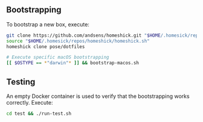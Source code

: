 ## Bootstrapping

To bootstrap a new box, execute:

```sh
git clone https://github.com/andsens/homeshick.git "$HOME/.homesick/repos/homeshick"
source "$HOME/.homesick/repos/homeshick/homeshick.sh"
homeshick clone pose/dotfiles

# Execute specific macOS bootstrapping
[[ $OSTYPE == *"darwin"* ]] && bootstrap-macos.sh
```

## Testing

An empty Docker container is used to verify that the bootstrapping works
correctly. Execute:

```sh
cd test && ./run-test.sh
```
